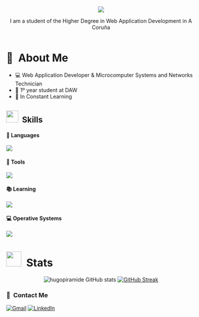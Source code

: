 <br>
<header>
<p align="center">
    <img src="https://readme-typing-svg.herokuapp.com/?font=Arial&weight=900&size=40=true&vCenter=true&width=500&height=60&duration=4000&color=FFFFFF&lines=Hi+There!+👋;I'm+Hugo+del+Castillo+Deus;"/>
</p>
    <p align="center">I am a student of the Higher Degree in Web Application Development in A Coruña </p>
</header>
<main>
    
# 👤 &nbsp;About Me
<ul>
    <li>💻 Web Application Developer & Microcomputer Systems and Networks Technician </li>
    <li>📖 1º year student at DAW </li>
    <li>📝 In Constant Learning </li>
</ul>
</main>

<section>
    
# <img src = "https://media2.giphy.com/media/QssGEmpkyEOhBCb7e1/giphy.gif?cid=ecf05e47a0n3gi1bfqntqmob8g9aid1oyj2wr3ds3mg700bl&rid=giphy.gif" width = 32px> &nbsp;Skills 

#### 🔧 Languages
<p>
  <a href="https://skillicons.dev">
    <img src="https://skillicons.dev/icons?i=html,css,java"/>
  </a>
</p>

#### 🔨 Tools
<p>
  <a href="https://skillicons.dev">
    <img src="https://skillicons.dev/icons?i=git,github,mysql,wordpress,neovim,vscode,bash,bootstrap,eclipse,idea"/>
  </a>
</p>
</section>

#### 📚 Learning
<p>
  <a href="https://skillicons.dev">
    <img src="https://skillicons.dev/icons?i=javascript,php"/>
  </a>
</p>

#### 💻 Operative Systems
<p>
  <a href="https://skillicons.dev">
    <img src="https://skillicons.dev/icons?i=apple,windows,linux,ubuntu,mint,arch"/>
  </a>
</p>

# <img src="https://media.giphy.com/media/iY8CRBdQXODJSCERIr/giphy.gif" width="40px"> &nbsp;Stats
<section align=center>
    
![hugopiramide GitHub stats](https://github-readme-stats.vercel.app/api?username=hugopiramide&show_icons=true&theme=radical) 
[![GitHub Streak](https://github-readme-streak-stats.herokuapp.com/?user=hugopiramide&theme=radical)](https://git.io/streak-stats)

 </section>
 
 ### 🔗 &nbsp;Contact Me
<footer>
    <aside>
        <a href="mailto:hugocastillo.deus@gmail.com"><img alt="Gmail" src="https://img.shields.io/badge/Gmail-D14836?style=for-the-badge&logo=gmail&logoColor=white"/></a>
        <a href=""><img alt="LinkedIn" src="https://img.shields.io/badge/linkedin-%230077B5.svg?style=for-the-badge&logo=linkedin&logoColor=white"/></a>
    </aside>
</footer>
